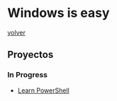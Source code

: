 # Windows is easy

[volver](../readme.md)

## Proyectos

### In Progress

- [Learn PowerShell](./powershell-input-try/readme.md)
